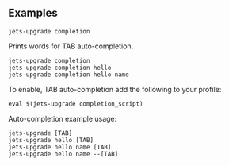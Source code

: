 ## Examples

    jets-upgrade completion

Prints words for TAB auto-completion.

    jets-upgrade completion
    jets-upgrade completion hello
    jets-upgrade completion hello name

To enable, TAB auto-completion add the following to your profile:

    eval $(jets-upgrade completion_script)

Auto-completion example usage:

    jets-upgrade [TAB]
    jets-upgrade hello [TAB]
    jets-upgrade hello name [TAB]
    jets-upgrade hello name --[TAB]
